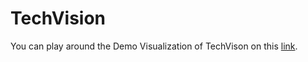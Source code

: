 # TechVision

You can play around the Demo Visualization of TechVison on this [link](http://projector.tensorflow.org/?config=https://raw.githubusercontent.com/gtgeis/TechVision/master/movie_plot_config.json).
